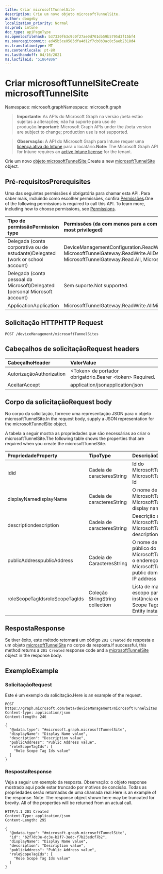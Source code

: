 ```yaml
---
title: Criar microsoftTunnelSite
description: Crie um novo objeto microsoftTunnelSite.
author: dougeby
localization_priority: Normal
ms.prod: intune
doc_type: apiPageType
ms.openlocfilehash: b37330f63c9c0f27ae0d701db59b5795d3f15bf4
ms.sourcegitcommit: ed45b5ce0583dfa4d12f7cb0b3ac0c5aeb2318d4
ms.translationtype: MT
ms.contentlocale: pt-BR
ms.lasthandoff: 04/16/2021
ms.locfileid: "51864806"
---
```

# <a name="create-microsofttunnelsite"></a><span data-ttu-id="43240-103">Criar microsoftTunnelSite</span><span class="sxs-lookup"><span data-stu-id="43240-103">Create microsoftTunnelSite</span></span>

<span data-ttu-id="43240-104">Namespace: microsoft.graph</span><span class="sxs-lookup"><span data-stu-id="43240-104">Namespace: microsoft.graph</span></span>

> <span data-ttu-id="43240-105">**Importante:** As APIs do Microsoft Graph na versão /beta estão sujeitas a alterações; não há suporte para uso de produção.</span><span class="sxs-lookup"><span data-stu-id="43240-105">**Important:** Microsoft Graph APIs under the /beta version are subject to change; production use is not supported.</span></span>

> <span data-ttu-id="43240-106">**Observação:** A API do Microsoft Graph para Intune requer uma [licença ativa do Intune](https://go.microsoft.com/fwlink/?linkid=839381) para o locatário.</span><span class="sxs-lookup"><span data-stu-id="43240-106">**Note:** The Microsoft Graph API for Intune requires an [active Intune license](https://go.microsoft.com/fwlink/?linkid=839381) for the tenant.</span></span>

<span data-ttu-id="43240-107">Crie um novo [objeto microsoftTunnelSite.](../resources/intune-mstunnel-microsofttunnelsite.md)</span><span class="sxs-lookup"><span data-stu-id="43240-107">Create a new [microsoftTunnelSite](../resources/intune-mstunnel-microsofttunnelsite.md) object.</span></span>

## <a name="prerequisites"></a><span data-ttu-id="43240-108">Pré-requisitos</span><span class="sxs-lookup"><span data-stu-id="43240-108">Prerequisites</span></span>
<span data-ttu-id="43240-p101">Uma das seguintes permissões é obrigatória para chamar esta API. Para saber mais, incluindo como escolher permissões, confira [Permissões](/graph/permissions-reference).</span><span class="sxs-lookup"><span data-stu-id="43240-p101">One of the following permissions is required to call this API. To learn more, including how to choose permissions, see [Permissions](/graph/permissions-reference).</span></span>

|<span data-ttu-id="43240-111">Tipo de permissão</span><span class="sxs-lookup"><span data-stu-id="43240-111">Permission type</span></span>|<span data-ttu-id="43240-112">Permissões (da com menos para a com mais privilégios)</span><span class="sxs-lookup"><span data-stu-id="43240-112">Permissions (from least to most privileged)</span></span>|
|:---|:---|
|<span data-ttu-id="43240-113">Delegada (conta corporativa ou de estudante)</span><span class="sxs-lookup"><span data-stu-id="43240-113">Delegated (work or school account)</span></span>|<span data-ttu-id="43240-114">DeviceManagementConfiguration.ReadWrite.All, MicrosoftTunnelGateway.Read.All, MicrosoftTunnelGateway.ReadWrite.All</span><span class="sxs-lookup"><span data-stu-id="43240-114">DeviceManagementConfiguration.ReadWrite.All, MicrosoftTunnelGateway.Read.All, MicrosoftTunnelGateway.ReadWrite.All</span></span>|
|<span data-ttu-id="43240-115">Delegada (conta pessoal da Microsoft)</span><span class="sxs-lookup"><span data-stu-id="43240-115">Delegated (personal Microsoft account)</span></span>|<span data-ttu-id="43240-116">Sem suporte.</span><span class="sxs-lookup"><span data-stu-id="43240-116">Not supported.</span></span>|
|<span data-ttu-id="43240-117">Application</span><span class="sxs-lookup"><span data-stu-id="43240-117">Application</span></span>|<span data-ttu-id="43240-118">MicrosoftTunnelGateway.ReadWrite.All</span><span class="sxs-lookup"><span data-stu-id="43240-118">MicrosoftTunnelGateway.ReadWrite.All</span></span>|

## <a name="http-request"></a><span data-ttu-id="43240-119">Solicitação HTTP</span><span class="sxs-lookup"><span data-stu-id="43240-119">HTTP Request</span></span>
<!-- {
  "blockType": "ignored"
}
-->
``` http
POST /deviceManagement/microsoftTunnelSites
```

## <a name="request-headers"></a><span data-ttu-id="43240-120">Cabeçalhos de solicitação</span><span class="sxs-lookup"><span data-stu-id="43240-120">Request headers</span></span>
|<span data-ttu-id="43240-121">Cabeçalho</span><span class="sxs-lookup"><span data-stu-id="43240-121">Header</span></span>|<span data-ttu-id="43240-122">Valor</span><span class="sxs-lookup"><span data-stu-id="43240-122">Value</span></span>|
|:---|:---|
|<span data-ttu-id="43240-123">Autorização</span><span class="sxs-lookup"><span data-stu-id="43240-123">Authorization</span></span>|<span data-ttu-id="43240-124">&lt;Token&gt; de portador obrigatório.</span><span class="sxs-lookup"><span data-stu-id="43240-124">Bearer &lt;token&gt; Required.</span></span>|
|<span data-ttu-id="43240-125">Aceitar</span><span class="sxs-lookup"><span data-stu-id="43240-125">Accept</span></span>|<span data-ttu-id="43240-126">application/json</span><span class="sxs-lookup"><span data-stu-id="43240-126">application/json</span></span>|

## <a name="request-body"></a><span data-ttu-id="43240-127">Corpo da solicitação</span><span class="sxs-lookup"><span data-stu-id="43240-127">Request body</span></span>
<span data-ttu-id="43240-128">No corpo da solicitação, fornece uma representação JSON para o objeto microsoftTunnelSite.</span><span class="sxs-lookup"><span data-stu-id="43240-128">In the request body, supply a JSON representation for the microsoftTunnelSite object.</span></span>

<span data-ttu-id="43240-129">A tabela a seguir mostra as propriedades que são necessárias ao criar o microsoftTunnelSite.</span><span class="sxs-lookup"><span data-stu-id="43240-129">The following table shows the properties that are required when you create the microsoftTunnelSite.</span></span>

|<span data-ttu-id="43240-130">Propriedade</span><span class="sxs-lookup"><span data-stu-id="43240-130">Property</span></span>|<span data-ttu-id="43240-131">Tipo</span><span class="sxs-lookup"><span data-stu-id="43240-131">Type</span></span>|<span data-ttu-id="43240-132">Descrição</span><span class="sxs-lookup"><span data-stu-id="43240-132">Description</span></span>|
|:---|:---|:---|
|<span data-ttu-id="43240-133">id</span><span class="sxs-lookup"><span data-stu-id="43240-133">id</span></span>|<span data-ttu-id="43240-134">Cadeia de caracteres</span><span class="sxs-lookup"><span data-stu-id="43240-134">String</span></span>|<span data-ttu-id="43240-135">Id do MicrosoftTunnelSite</span><span class="sxs-lookup"><span data-stu-id="43240-135">The MicrosoftTunnelSite's Id</span></span>|
|<span data-ttu-id="43240-136">displayName</span><span class="sxs-lookup"><span data-stu-id="43240-136">displayName</span></span>|<span data-ttu-id="43240-137">Cadeia de caracteres</span><span class="sxs-lookup"><span data-stu-id="43240-137">String</span></span>|<span data-ttu-id="43240-138">O nome de exibição do MicrosoftTunnelSite</span><span class="sxs-lookup"><span data-stu-id="43240-138">The MicrosoftTunnelSite's display name</span></span>|
|<span data-ttu-id="43240-139">description</span><span class="sxs-lookup"><span data-stu-id="43240-139">description</span></span>|<span data-ttu-id="43240-140">Cadeia de caracteres</span><span class="sxs-lookup"><span data-stu-id="43240-140">String</span></span>|<span data-ttu-id="43240-141">Descrição do MicrosoftTunnelSite</span><span class="sxs-lookup"><span data-stu-id="43240-141">The MicrosoftTunnelSite's description</span></span>|
|<span data-ttu-id="43240-142">publicAddress</span><span class="sxs-lookup"><span data-stu-id="43240-142">publicAddress</span></span>|<span data-ttu-id="43240-143">Cadeia de Caracteres</span><span class="sxs-lookup"><span data-stu-id="43240-143">String</span></span>|<span data-ttu-id="43240-144">O nome de domínio público do MicrosoftTunnelSite ou o endereço IP</span><span class="sxs-lookup"><span data-stu-id="43240-144">The MicrosoftTunnelSite's public domain name or IP address</span></span>|
|<span data-ttu-id="43240-145">roleScopeTagIds</span><span class="sxs-lookup"><span data-stu-id="43240-145">roleScopeTagIds</span></span>|<span data-ttu-id="43240-146">Coleção String</span><span class="sxs-lookup"><span data-stu-id="43240-146">String collection</span></span>|<span data-ttu-id="43240-147">Lista de marcas de escopo para esta instância entity.</span><span class="sxs-lookup"><span data-stu-id="43240-147">List of Scope Tags for this Entity instance.</span></span>|



## <a name="response"></a><span data-ttu-id="43240-148">Resposta</span><span class="sxs-lookup"><span data-stu-id="43240-148">Response</span></span>
<span data-ttu-id="43240-149">Se tiver êxito, este método retornará um código `201 Created` de resposta e um objeto [microsoftTunnelSite](../resources/intune-mstunnel-microsofttunnelsite.md) no corpo da resposta.</span><span class="sxs-lookup"><span data-stu-id="43240-149">If successful, this method returns a `201 Created` response code and a [microsoftTunnelSite](../resources/intune-mstunnel-microsofttunnelsite.md) object in the response body.</span></span>

## <a name="example"></a><span data-ttu-id="43240-150">Exemplo</span><span class="sxs-lookup"><span data-stu-id="43240-150">Example</span></span>

### <a name="request"></a><span data-ttu-id="43240-151">Solicitação</span><span class="sxs-lookup"><span data-stu-id="43240-151">Request</span></span>
<span data-ttu-id="43240-152">Este é um exemplo da solicitação.</span><span class="sxs-lookup"><span data-stu-id="43240-152">Here is an example of the request.</span></span>
``` http
POST https://graph.microsoft.com/beta/deviceManagement/microsoftTunnelSites
Content-type: application/json
Content-length: 246

{
  "@odata.type": "#microsoft.graph.microsoftTunnelSite",
  "displayName": "Display Name value",
  "description": "Description value",
  "publicAddress": "Public Address value",
  "roleScopeTagIds": [
    "Role Scope Tag Ids value"
  ]
}
```

### <a name="response"></a><span data-ttu-id="43240-153">Resposta</span><span class="sxs-lookup"><span data-stu-id="43240-153">Response</span></span>
<span data-ttu-id="43240-p102">Veja a seguir um exemplo da resposta. Observação: o objeto response mostrado aqui pode estar truncado por motivos de concisão. Todas as propriedades serão retornadas de uma chamada real.</span><span class="sxs-lookup"><span data-stu-id="43240-p102">Here is an example of the response. Note: The response object shown here may be truncated for brevity. All of the properties will be returned from an actual call.</span></span>
``` http
HTTP/1.1 201 Created
Content-Type: application/json
Content-Length: 295

{
  "@odata.type": "#microsoft.graph.microsoftTunnelSite",
  "id": "b2f7dc3e-dc3e-b2f7-3edc-f7b23edcf7b2",
  "displayName": "Display Name value",
  "description": "Description value",
  "publicAddress": "Public Address value",
  "roleScopeTagIds": [
    "Role Scope Tag Ids value"
  ]
}
```




